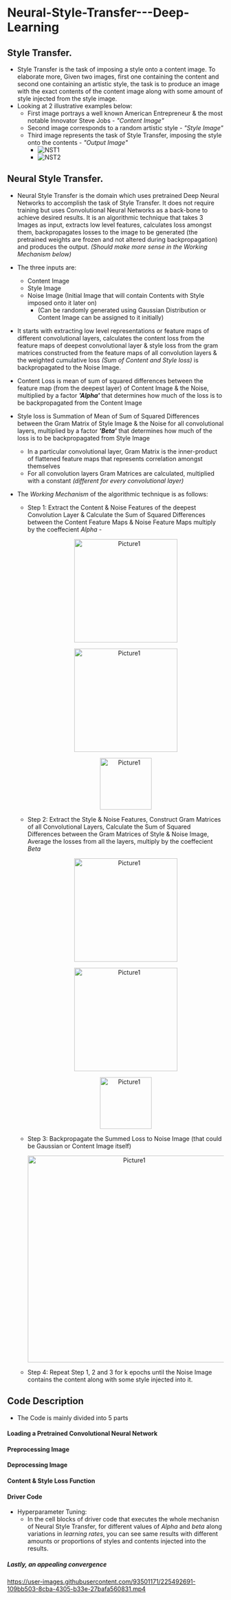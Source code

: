 # Neural-Style-Transfer---Deep-Learning


## **Style Transfer.**
- Style Transfer is the task of imposing a style onto a content image. 
To elaborate more, Given two images, first one containing the content and second one containing an artistic style, 
the task is to produce an image with the exact contents of the content image along with some amount of style injected from the style image. 
- Looking at 2 illustrative examples below:
  - First image portrays a well known American Entrepreneur & the most notable Innovator Steve Jobs - *"Content Image"*
  - Second image corresponds to a random artistic style - *"Style Image"*
  - Third image represents the task of Style Transfer, imposing the style onto the contents - *"Output Image"*
    - ![NST1](https://user-images.githubusercontent.com/93501171/225389414-e050e6b4-13ac-4f2f-8a81-6819c057777f.png)
    - ![NST2](https://user-images.githubusercontent.com/93501171/225390189-e5eef6de-df82-45ba-8daa-47a9bd659e2d.png)

## **Neural Style Transfer.**
- Neural Style Transfer is the domain which uses pretrained Deep Neural Networks to accomplish the task of Style Transfer. It does not require training
but uses Convolutional Neural Networks as a back-bone to achieve desired results. It is an algorithmic technique that takes 3 Images as input, extracts low level features, calculates loss amongst them, backpropagates losses to the image to be generated (the pretrained weights are frozen and not altered during backpropagation) and produces the output. *(Should make more sense in the Working Mechanism below)*

- The three inputs are:
  - Content Image
  - Style Image
  - Noise Image (Initial Image that will contain Contents with Style imposed onto it later on)
    - (Can be randomly generated using Gaussian Distribution or Content Image can be assigned to it initially)
  
- It starts with extracting low level representations or feature maps of different convolutional layers, calculates the content loss from the feature maps of deepest convolutional layer & style loss from the gram matrices constructed from the feature maps of all convolution layers & the weighted cumulative loss *(Sum of Content and Style loss)* is backpropagated to the Noise Image.

- Content Loss is mean of sum of squared differences between the feature map (from the deepest layer) of Content Image & the Noise, multiplied by a factor ***'Alpha'*** that determines how much of the loss is to be backpropagated from the Content Image

- Style loss is Summation of Mean of Sum of Squared Differences between the Gram Matrix of Style Image & the Noise for all convolutional layers, multiplied by a factor ***'Beta'*** that determines how much of the loss is to be backpropagated from Style Image
  - In a particular convolutional layer, Gram Matrix is the inner-product of flattened feature maps that represents correlation amongst themselves
  - For all convolution layers Gram Matrices are calculated, multiplied with a constant *(different for every convolutional layer)*

- The *Working Mechanism* of the algorithmic technique is as follows:

  - Step 1: Extract the Content & Noise Features of the deepest Convolution Layer & Calculate the Sum of Squared Differences between the Content Feature Maps & Noise Feature Maps multiply by the coeffecient *Alpha* -
  
    <!---------------------------------------------------------------------------------------------------------------------------------------------->
    <p align="center"> 
        <img height="240" alt="Picture1" src="https://user-images.githubusercontent.com/93501171/225460411-b557ded7-9073-4cc8-8576-fd6f797a7b9b.png">
      </p> 
    <!-- ![NST-Page-1 drawio](https://user-images.githubusercontent.com/93501171/225460411-b557ded7-9073-4cc8-8576-fd6f797a7b9b.png) -->
    
    <!---------------------------------------------------------------------------------------------------------------------------------------------->
    <p align="center"> 
        <img height="240" alt="Picture1" src="https://user-images.githubusercontent.com/93501171/225460738-3b0639e9-60e9-44b0-9c5c-415513229e81.png">
      </p> 
    <!-- ![NST-Page-2 drawio](https://user-images.githubusercontent.com/93501171/225460738-3b0639e9-60e9-44b0-9c5c-415513229e81.png) -->
    
    <!---------------------------------------------------------------------------------------------------------------------------------------------->
    <p align="center"> 
        <img height="120" alt="Picture1" src="https://user-images.githubusercontent.com/93501171/225461148-3fcf998d-a673-425b-a5c5-38dc394457b1.png">
      </p> 
    <!-- ![NST-Page-3 drawio](https://user-images.githubusercontent.com/93501171/225461148-3fcf998d-a673-425b-a5c5-38dc394457b1.png) -->
    
      

     
      
      
  - Step 2: Extract the Style & Noise Features, Construct Gram Matrices of all Convolutional Layers, Calculate the Sum of Squared Differences between the Gram Matrices of Style & Noise Image, Average the losses from all the layers, multiply by the coeffecient *Beta*
  
  
    <!---------------------------------------------------------------------------------------------------------------------------------------------->
    <p align="center"> 
        <img height="240" alt="Picture1" src="https://user-images.githubusercontent.com/93501171/225461390-bd4c2423-5f29-400c-b209-6323a917d10d.png">
      </p> 
    <!-- ![NST-Page-4 drawio](https://user-images.githubusercontent.com/93501171/225461390-bd4c2423-5f29-400c-b209-6323a917d10d.png) -->

    
    <!---------------------------------------------------------------------------------------------------------------------------------------------->
    <p align="center"> 
        <img height="240" alt="Picture1" src="https://user-images.githubusercontent.com/93501171/225461493-6073d5da-7b21-4f0e-ae6c-e41de2d44098.png">
      </p> 
    <!--  ![NST-Page-5 drawio](https://user-images.githubusercontent.com/93501171/225461493-6073d5da-7b21-4f0e-ae6c-e41de2d44098.png) -->

    
    <!---------------------------------------------------------------------------------------------------------------------------------------------->
    <p align="center"> 
        <img height="120" alt="Picture1" src="https://user-images.githubusercontent.com/93501171/225461533-22ca71cb-5767-4298-8e24-7c9d4d99d6d2.png">
      </p> 
    <!-- ![NST-Page-6 drawio](https://user-images.githubusercontent.com/93501171/225461533-22ca71cb-5767-4298-8e24-7c9d4d99d6d2.png) -->
    
  - Step 3: Backpropagate the Summed Loss to Noise Image (that could be Gaussian or Content Image itself)
  
    <!---------------------------------------------------------------------------------------------------------------------------------------------->
    <p align="center"> 
        <img height="480" alt="Picture1" src="https://user-images.githubusercontent.com/93501171/225462169-a000095b-887d-43d4-be19-e0b82a3fc00f.png">
    </p> 
    <!-- ![NST-Page-7 drawio](https://user-images.githubusercontent.com/93501171/225462169-a000095b-887d-43d4-be19-e0b82a3fc00f.png) -->
    
    
  - Step 4: Repeat Step 1, 2 and 3 for k epochs until the Noise Image contains the content along with some style injected into it.


## **Code Description**

  - The Code is mainly divided into 5 parts

#### Loading a Pretrained Convolutional Neural Network

#### Preprocessing Image

#### Deprocessing Image

#### Content & Style Loss Function

#### Driver Code 
  - Hyperparameter Tuning:
    - In the cell blocks of driver code that executes the whole mechanisn of Neural Style Transfer, for different values of *Alpha* and *beta* along variations in *learning rates*, you can see same results with different amounts or proportions of styles and contents injected into the results.


##### Lastly, an appealing convergence



https://user-images.githubusercontent.com/93501171/225492691-109bb503-8cba-4305-b33e-27bafa560831.mp4





  
